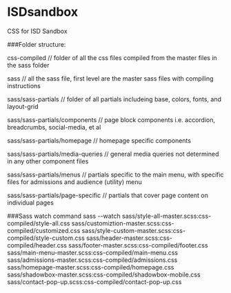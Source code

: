 # ISDsandbox
CSS for ISD Sandbox

###Folder structure:

css-compiled  // folder of all the css files compiled from the master files in the sass folder

sass   // all the sass file, first level are the master sass files with compiling instructions

sass/sass-partials    // folder of all partials includeing base, colors, fonts, and layout-grid

sass/sass-partials/components  // page block components i.e. accordion, breadcrumbs, social-media, et al

sass/sass-partials/homepage    // homepage specific components

sass/sass-partials/media-queries  // general media queries not determined in any other component files

sass/sass-partials/menus  // partials specific to the main menu, with specific files for admissions and audience (utility) menu

sass/sass-partials/page-specific  // partials that cover page content on individual pages 

###Sass watch command
sass --watch sass/style-all-master.scss:css-compiled/style-all.css sass/customiztion-master.scss:css-compiled/customized.css sass/style-custom-master.scss:css-compiled/style-custom.css sass/header-master.scss:css-compiled/header.css sass/footer-master.scss:css-compiled/footer.css sass/main-menu-master.scss:css-compiled/main-menu.css sass/admissions-master.scss:css-compiled/admissions.css sass/homepage-master.scss:css-compiled/homepage.css sass/shadowbox-master.scss:css-compiled/shadowbox-mobile.css sass/contact-pop-up.scss:css-compiled/contact-pop-up.css
